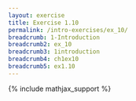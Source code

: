 ```yaml
---
layout: exercise
title: Exercise 1.10
permalink: /intro-exercises/ex_10/
breadcrumb: 1-Introduction
breadcrumb2: ex_10
breadcrumb3: 1introduction
breadcrumb4: ch1ex10
breadcrumb5: ex1.10
---
```


{% include mathjax_support %}



